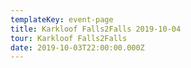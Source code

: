```yaml
---
templateKey: event-page
title: Karkloof Falls2Falls 2019-10-04
tour: Karkloof Falls2Falls
date: 2019-10-03T22:00:00.000Z
---
```


